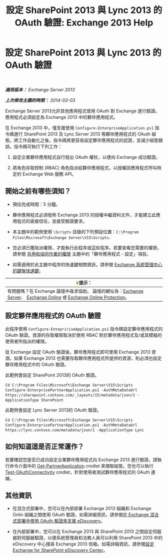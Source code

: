 ﻿---
title: '設定 SharePoint 2013 與 Lync 2013 的 OAuth 驗證: Exchange 2013 Help'
TOCTitle: 設定 SharePoint 2013 與 Lync 2013 的 OAuth 驗證
ms:assetid: ca3c78a3-80cc-4df2-859f-0106bbd57a07
ms:mtpsurl: https://technet.microsoft.com/zh-tw/library/JJ649094(v=EXCHG.150)
ms:contentKeyID: 50474224
ms.date: 05/21/2018
mtps_version: v=EXCHG.150
ms.translationtype: MT
---

# 設定 SharePoint 2013 與 Lync 2013 的 OAuth 驗證

 

_**適用版本：** Exchange Server 2013_

_**上次修改主題的時間：** 2014-03-03_

Exchange Server 2013允許其他應用程式使用 OAuth 對 Exchange 進行驗證。應用程式必須設定為 Exchange 2013 中的夥伴應用程式。

在 Exchange 2013 中，僅支援使用 `Configure-EnterpriseApplication.ps1` 指令碼進行 SharePoint 2013 及 Lync Server 2013 等夥伴應用程式的 OAuth 組態。將工作自動化之後，指令碼將更容易設定夥伴應用程式的認證，並減少組態錯誤。指令碼可執行下列工作：

1.  設定企業夥伴應用程式自行發出 OAuth 權杖，以便向 Exchange 成功驗證。

2.  將角色存取控制 (RBAC) 角色指派給夥伴應用程式，以授權該應用程式呼叫特定的 Exchange Web 服務 API。

## 開始之前有哪些須知？

  - 預估完成時間：5 分鐘。

  - 夥伴應用程式必須發佈 Exchange 2013 的授權中繼資料文件，才能建立此應用程式的直接信任，並接受驗證要求。

  - 本主題中的範例使用 `\Scripts` 目錄的下列預設位置：`C:\Program Files\Microsoft\Exchange Server\V15\Scripts`.

  - 您必須已獲指派權限，才能執行此程序或這些程序。若要查看您需要的權限，請參閱 [共用和協同作業的權限](sharing-and-collaboration-permissions-exchange-2013-help.md) 主題中的「夥伴應用程式 - 設定」項目。

  - 如需適用於此主題中程序的快速鍵相關資訊，請參閱 [Exchange 系統管理中心的鍵盤快速鍵](keyboard-shortcuts-in-the-exchange-admin-center-exchange-online-protection-help.md)。

<table>
<thead>
<tr class="header">
<th><img src="images/Bb124558.tip(EXCHG.150).gif" title="提示" alt="提示" />提示：</th>
</tr>
</thead>
<tbody>
<tr class="odd">
<td>有問題嗎？在 Exchange 論壇中尋求協助。 論壇的網址為：<a href="https://go.microsoft.com/fwlink/p/?linkid=60612">Exchange Server</a>、 <a href="https://go.microsoft.com/fwlink/p/?linkid=267542">Exchange Online</a> 或 <a href="https://go.microsoft.com/fwlink/p/?linkid=285351">Exchange Online Protection</a>。</td>
</tr>
</tbody>
</table>


## 設定夥伴應用程式的 OAuth 驗證

此程序使用 `Configure-EntepririseApplication.ps1` 指令碼設定夥伴應用程式的 OAuth 驗證。資源的存取權限取決於使用 RBAC 對於夥伴應用程式及/或其模擬的使用者所指派的權限。

從 Exchange 設定 OAuth 驗證後，夥伴應用程式即可使用 Exchange 2013 資源。如果 Exchange 2013 也需要存取夥伴應用程式所提供的資源，則必須也設定夥伴應用程式中的 OAuth 驗證。

此範例會設定 SharePoint 2013的 OAuth 驗證。

    Cd C:\Program Files\Microsoft\Exchange Server\V15\Scripts
    Configure-EnterprisePartnerApplication.ps1 -AuthMetaDataUrl https://sharepoint.contoso.com/_layouts/15/metadata/json/1 -ApplicationType SharePoint

此範例會設定 Lync Server 2013的 OAuth 驗證。

    Cd C:\Program Files\Microsoft\Exchange Server\V15\Scripts
    Configure-EnterprisePartnerApplication.ps1 -AuthMetaDataUrl https://lync.contoso.com/metadata/json/1 -ApplicationType Lync

## 如何知道這是否正常運作？

若要確認您是否已成功設定企業夥伴應用程式向 Exchange 2013 進行驗證，請執行命令介面中的 [Get-PartnerApplication](https://technet.microsoft.com/zh-tw/library/jj218721\(v=exchg.150\)) cmdlet 來擷取組態。您也可以執行 [Test-OAuthConnectivity](https://technet.microsoft.com/zh-tw/library/jj218623\(v=exchg.150\)) cmdlet，針對使用者測試夥伴應用程式的 OAuth 連線。

## 其他資訊

  - 在混合式部署中，您可以在內部部署 Exchange 2013 組織和 Exchange Onlin 組織之間使用 OAuth 驗證。如需詳細資訊，請參閱[在 Exchange 混合式部署中使用 OAuth 驗證來支援 eDiscovery](using-oauth-authentication-to-support-ediscovery-in-an-exchange-hybrid-deployment-exchange-2013-help.md)。

  - 在內部部署中，您可以在 Exchange 2013 與 SharePoint 2013 之間設定伺服器對伺服器驗證，以便系統管理員和法務人員可以利用 SharePoint 2013 中的 eDiscovery 中心搜尋 Exchange 2013 信箱。如需詳細資訊，請參閱[設定 Exchange for SharePoint eDiscovery Center](configure-exchange-for-sharepoint-ediscovery-center-exchange-2013-help.md)。

